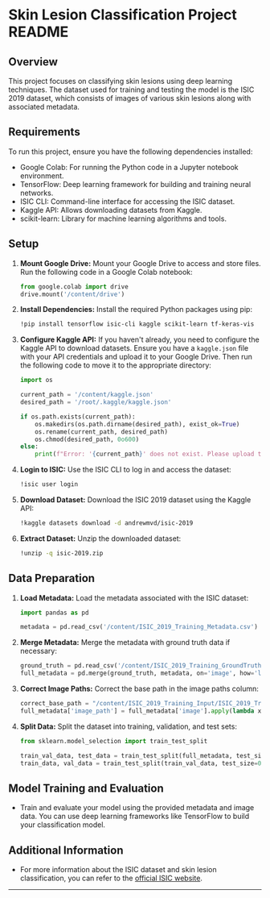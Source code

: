 # Skin Lesion Classification Project README

## Overview

This project focuses on classifying skin lesions using deep learning techniques. The dataset used for training and testing the model is the ISIC 2019 dataset, which consists of images of various skin lesions along with associated metadata.

## Requirements

To run this project, ensure you have the following dependencies installed:

- Google Colab: For running the Python code in a Jupyter notebook environment.
- TensorFlow: Deep learning framework for building and training neural networks.
- ISIC CLI: Command-line interface for accessing the ISIC dataset.
- Kaggle API: Allows downloading datasets from Kaggle.
- scikit-learn: Library for machine learning algorithms and tools.

## Setup

1. **Mount Google Drive:** Mount your Google Drive to access and store files. Run the following code in a Google Colab notebook:

    ```python
    from google.colab import drive
    drive.mount('/content/drive')
    ```

2. **Install Dependencies:** Install the required Python packages using pip:

    ```bash
    !pip install tensorflow isic-cli kaggle scikit-learn tf-keras-vis
    ```

3. **Configure Kaggle API:** If you haven't already, you need to configure the Kaggle API to download datasets. Ensure you have a `kaggle.json` file with your API credentials and upload it to your Google Drive. Then run the following code to move it to the appropriate directory:

    ```python
    import os

    current_path = '/content/kaggle.json'
    desired_path = '/root/.kaggle/kaggle.json'

    if os.path.exists(current_path):
        os.makedirs(os.path.dirname(desired_path), exist_ok=True)
        os.rename(current_path, desired_path)
        os.chmod(desired_path, 0o600)
    else:
        print(f"Error: '{current_path}' does not exist. Please upload the file.")
    ```

4. **Login to ISIC:** Use the ISIC CLI to log in and access the dataset:

    ```bash
    !isic user login
    ```

5. **Download Dataset:** Download the ISIC 2019 dataset using the Kaggle API:

    ```bash
    !kaggle datasets download -d andrewmvd/isic-2019
    ```

6. **Extract Dataset:** Unzip the downloaded dataset:

    ```bash
    !unzip -q isic-2019.zip
    ```

## Data Preparation

1. **Load Metadata:** Load the metadata associated with the ISIC dataset:

    ```python
    import pandas as pd

    metadata = pd.read_csv('/content/ISIC_2019_Training_Metadata.csv')
    ```

2. **Merge Metadata:** Merge the metadata with ground truth data if necessary:

    ```python
    ground_truth = pd.read_csv('/content/ISIC_2019_Training_GroundTruth.csv')
    full_metadata = pd.merge(ground_truth, metadata, on='image', how='left')
    ```

3. **Correct Image Paths:** Correct the base path in the image paths column:

    ```python
    correct_base_path = "/content/ISIC_2019_Training_Input/ISIC_2019_Training_Input"
    full_metadata['image_path'] = full_metadata['image'].apply(lambda x: f"{correct_base_path}/{x}.jpg")
    ```

4. **Split Data:** Split the dataset into training, validation, and test sets:

    ```python
    from sklearn.model_selection import train_test_split

    train_val_data, test_data = train_test_split(full_metadata, test_size=0.1, random_state=42)
    train_data, val_data = train_test_split(train_val_data, test_size=0.1, random_state=42)
    ```

## Model Training and Evaluation

- Train and evaluate your model using the provided metadata and image data. You can use deep learning frameworks like TensorFlow to build your classification model.

## Additional Information

- For more information about the ISIC dataset and skin lesion classification, you can refer to the [official ISIC website](https://www.isic-archive.com/#!/topWithHeader/onlyHeaderTop/gallery).

---


